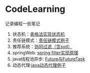 # CodeLearning
记录编程一些笔记

1. 状态机：[表格法实现状态机](https://github.com/AstarLight/FSM-framework)
2. 责任链模式：[责任链模式例子](https://github.com/simple-android-framework-exchange/android_design_patterns_analysis/tree/master/chain-of-responsibility/AigeStudio)
3. 推荐系统：[协同过滤（含svd）](http://www.jianshu.com/p/861b66164b53)
4. springWeb: [spring filter实现原理](http://blog.csdn.net/u012410733/article/details/51746178)
5. java线程池异步: [Future与FutureTask](http://www.cnblogs.com/dolphin0520/p/3949310.html)
6. 动态代理:[java动态代理例子](http://www.cnblogs.com/hapjin/p/4727903.html)
